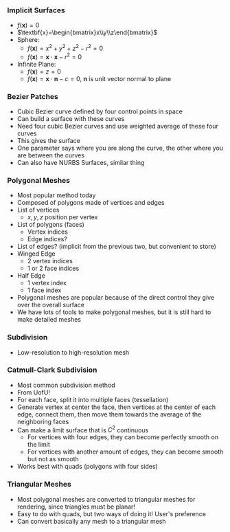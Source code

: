 ### Implicit Surfaces
- $f(\textbf{x})=0$ 
- $\textbf{x}=\begin{bmatrix}x\\y\\z\end{bmatrix}$
- Sphere: 
	- $f(\textbf{x})=x^2+y^2+z^2-r^2=0$
	- $f(\textbf{x})=\textbf{x}\cdot\textbf{x}-r^2=0$
- Infinite Plane:
	- $f(\textbf{x})=z=0$
	- $f(\textbf{x})=\textbf{x}\cdot\textbf{n}-c=0$, $\textbf{n}$ is unit vector normal to plane
### Bezier Patches
- Cubic Bezier curve defined by four control points in space
- Can build a surface with these curves
- Need four cubic Bezier curves and use weighted average of these four curves
- This gives the surface
- One parameter says where you are along the curve, the other where you are between the curves
- Can also have NURBS Surfaces, similar thing
### Polygonal Meshes
- Most popular method today
- Composed of polygons made of vertices and edges
- List of vertices
	- $x,y,z$ position per vertex
- List of polygons (faces)
	- Vertex indices
	- Edge indices?
- List of edges? (implicit from the previous two, but convenient to store)
- Winged Edge
	- 2 vertex indices
	- 1 or 2 face indices
- Half Edge
	- 1 vertex index
	- 1 face index
- Polygonal meshes are popular because of the direct control they give over the overall surface
- We have lots of tools to make polygonal meshes, but it is still hard to make detailed meshes
### Subdivision
- Low-resolution to high-resolution mesh
### Catmull-Clark Subdivision
- Most common subdivision method
- From UofU!
- For each face, split it into multiple faces (tessellation)
- Generate vertex at center the face, then vertices at the center of each edge, connect them, then move them towards the average of the neighboring faces
- Can make a limit surface that is $C^2$ continuous
	- For vertices with four edges, they can become perfectly smooth on the limit
	- For vertices with another amount of edges, they can become smooth but not as smooth
- Works best with quads (polygons with four sides)
### Triangular Meshes
- Most polygonal meshes are converted to triangular meshes for rendering, since triangles must be planar!
- Easy to do with quads, but two ways of doing it! User's preference
- Can convert basically any mesh to a triangular mesh